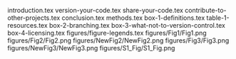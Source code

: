 introduction.tex
version-your-code.tex
share-your-code.tex
contribute-to-other-projects.tex
conclusion.tex
methods.tex
box-1-definitions.tex
table-1-resources.tex
box-2-branching.tex
box-3-what-not-to-version-control.tex
box-4-licensing.tex
figures/figure-legends.tex
figures/Fig1/Fig1.png
figures/Fig2/Fig2.png
figures/NewFig2/NewFig2.png
figures/Fig3/Fig3.png
figures/NewFig3/NewFig3.png
figures/S1_Fig/S1_Fig.png
